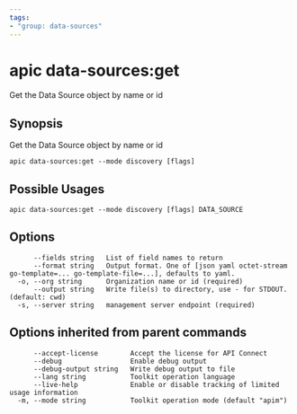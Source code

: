 ```yaml
---
tags:
- "group: data-sources"
---
```

# apic data-sources:get

Get the Data Source object by name or id

## Synopsis

Get the Data Source object by name or id

```
apic data-sources:get --mode discovery [flags]
```

## Possible Usages

```
apic data-sources:get --mode discovery [flags] DATA_SOURCE
```

## Options

```
      --fields string   List of field names to return
      --format string   Output format. One of [json yaml octet-stream go-template=... go-template-file=...], defaults to yaml.
  -o, --org string      Organization name or id (required)
      --output string   Write file(s) to directory, use - for STDOUT. (default: cwd)
  -s, --server string   management server endpoint (required)
```

## Options inherited from parent commands

```
      --accept-license        Accept the license for API Connect
      --debug                 Enable debug output
      --debug-output string   Write debug output to file
      --lang string           Toolkit operation language
      --live-help             Enable or disable tracking of limited usage information
  -m, --mode string           Toolkit operation mode (default "apim")
```
